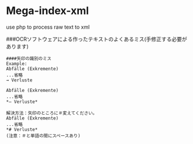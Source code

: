 Mega-index-xml
==============

use php to process raw text to xml

###OCRソフトウェアによる作ったテキストのよくあるミス(手修正する必要があります)

    ####矢印の識別のミス
    Example:
    Abfälle (Exkremente)
    ...省略
    → Verluste
    
    Abfälle (Exkremente)
    ...省略
    *— Verluste*
    
    解決方法：矢印のところに＃変えてください。
    Abfälle (Exkremente)
    ...省略
    *# Verluste*
    (注意：＃と単語の間にスペースあり)
